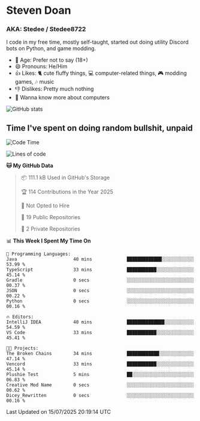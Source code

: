 # Steven Doan
### AKA: Stedee / Stedee8722
I code in my free time, mostly self-taught, started out doing utility Discord bots on Python, and game modding.

- 🤔 Age: Prefer not to say (18+)
- 😄 Pronouns: He/Him
- 👍 Likes: 🐈 cute fluffy things, 💻 computer-related things, 🎮 modding games, 🎶 music
- 👎 Dislikes: Pretty much nothing
- 🥹 Wanna know more about computers

![GitHub stats](https://github-readme-stats-iota-mocha-40.vercel.app/api?username=Stedee8722&show=prs_merged,prs_merged_percentage&show_icons=true&theme=transparent)

## Time I've spent on doing random bullshit, unpaid
<!--START_SECTION:Time I've spent on doing random bullshit, unpaid-->
![Code Time](http://img.shields.io/badge/Code%20Time-298%20hrs%2022%20mins-blue)

![Lines of code](https://img.shields.io/badge/From%20Hello%20World%20I%27ve%20Written-85.1%20thousand%20lines%20of%20code-blue)

**🐱 My GitHub Data** 

> 📦 111.1 kB Used in GitHub's Storage 
 > 
> 🏆 114 Contributions in the Year 2025
 > 
> 🚫 Not Opted to Hire
 > 
> 📜 19 Public Repositories 
 > 
> 🔑 2 Private Repositories 
 > 
📊 **This Week I Spent My Time On** 

```text
💬 Programming Languages: 
Java                     40 mins             █████████████░░░░░░░░░░░░   53.99 % 
TypeScript               33 mins             ███████████░░░░░░░░░░░░░░   45.14 % 
Gradle                   0 secs              ░░░░░░░░░░░░░░░░░░░░░░░░░   00.37 % 
JSON                     0 secs              ░░░░░░░░░░░░░░░░░░░░░░░░░   00.22 % 
Python                   0 secs              ░░░░░░░░░░░░░░░░░░░░░░░░░   00.16 % 

🔥 Editors: 
IntelliJ IDEA            40 mins             ██████████████░░░░░░░░░░░   54.59 % 
VS Code                  33 mins             ███████████░░░░░░░░░░░░░░   45.41 % 

🐱‍💻 Projects: 
The Broken Chains        34 mins             ████████████░░░░░░░░░░░░░   47.14 % 
Vencord                  33 mins             ███████████░░░░░░░░░░░░░░   45.14 % 
Plushie Test             5 mins              ██░░░░░░░░░░░░░░░░░░░░░░░   06.83 % 
Creative Mod Name        0 secs              ░░░░░░░░░░░░░░░░░░░░░░░░░   00.62 % 
Dicey_Rewritten          0 secs              ░░░░░░░░░░░░░░░░░░░░░░░░░   00.16 % 
```


 Last Updated on 15/07/2025 20:19:14 UTC
<!--END_SECTION:Time I've spent on doing random bullshit, unpaid-->
